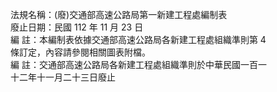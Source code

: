 法規名稱：(廢)交通部高速公路局第一新建工程處編制表  
廢止日期：民國 112 年 11 月 23 日  
編 註：本編制表依據交通部高速公路局各新建工程處組織準則第 4  
條訂定，內容請參閱相關圖表附檔。  
編 註：交通部高速公路局各新建工程處組織準則於中華民國一百一  
十二年十一月二十三日廢止  


